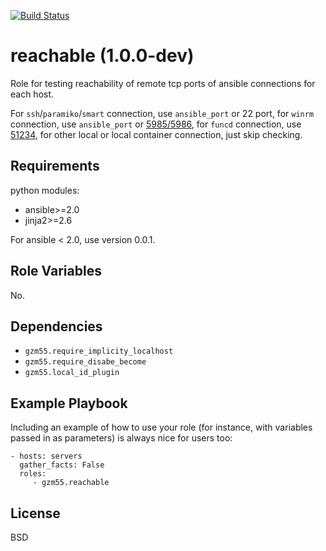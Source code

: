 [![Build Status](https://travis-ci.org/gzm55/ansible-reachable-role.svg?branch=master)](https://travis-ci.org/gzm55/ansible-reachable-role)

reachable (1.0.0-dev)
=====================

Role for testing reachability of remote tcp ports of ansible connections for each host.

For `ssh`/`paramiko`/`smart` connection, use `ansible_port` or 22 port,
for `winrm` connection, use `ansible_port` or [5985/5986](https://docs.microsoft.com/en-us/windows/desktop/winrm/installation-and-configuration-for-windows-remote-management),
for `funcd` connection, use [51234](http://advanced-sysadmin-stuff.blogspot.co.id/2011/03/func-fedora-unified-network-controller.html),
for other local or local container connection, just skip checking.

Requirements
------------

python modules:
* ansible>=2.0
* jinja2>=2.6

For ansible < 2.0, use version 0.0.1.

Role Variables
--------------

No.

Dependencies
------------

* `gzm55.require_implicity_localhost`
* `gzm55.require_disabe_become`
* `gzm55.local_id_plugin`

Example Playbook
----------------

Including an example of how to use your role (for instance, with variables passed in as parameters) is always nice for users too:

    - hosts: servers
      gather_facts: False
      roles:
         - gzm55.reachable

License
-------

BSD
